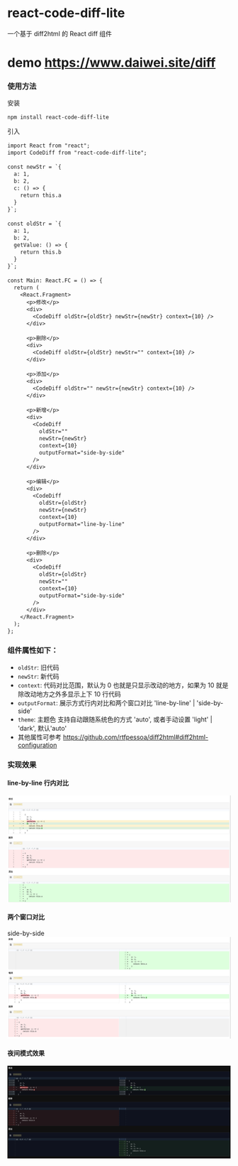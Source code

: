 # react-code-diff-lite

一个基于 diff2html 的 React diff 组件

# demo https://www.daiwei.site/diff

### 使用方法

安装

```code
npm install react-code-diff-lite
```

引入

```tsx
import React from "react";
import CodeDiff from "react-code-diff-lite";

const newStr = `{
  a: 1,
  b: 2,
  c: () => {
    return this.a
  }
}`;

const oldStr = `{
  a: 1,
  b: 2,
  getValue: () => {
    return this.b
  }
}`;

const Main: React.FC = () => {
  return (
    <React.Fragment>
      <p>修改</p>
      <div>
        <CodeDiff oldStr={oldStr} newStr={newStr} context={10} />
      </div>

      <p>删除</p>
      <div>
        <CodeDiff oldStr={oldStr} newStr="" context={10} />
      </div>

      <p>添加</p>
      <div>
        <CodeDiff oldStr="" newStr={newStr} context={10} />
      </div>

      <p>新增</p>
      <div>
        <CodeDiff
          oldStr=""
          newStr={newStr}
          context={10}
          outputFormat="side-by-side"
        />
      </div>

      <p>编辑</p>
      <div>
        <CodeDiff
          oldStr={oldStr}
          newStr={newStr}
          context={10}
          outputFormat="line-by-line"
        />
      </div>

      <p>删除</p>
      <div>
        <CodeDiff
          oldStr={oldStr}
          newStr=""
          context={10}
          outputFormat="side-by-side"
        />
      </div>
    </React.Fragment>
  );
};
```

### 组件属性如下：

- `oldStr`: 旧代码
- `newStr`: 新代码
- `context`: 代码对比范围，默认为 0 也就是只显示改动的地方，如果为 10 就是除改动地方之外多显示上下 10 行代码
- `outputFormat`: 展示方式行内对比和两个窗口对比 'line-by-line' | 'side-by-side'
- `theme`: 主题色 支持自动跟随系统色的方式 'auto', 或者手动设置 'light' | 'dark', 默认'auto'
- 其他属性可参考 https://github.com/rtfpessoa/diff2html#diff2html-configuration

### 实现效果

#### line-by-line 行内对比

![](https://raw.githubusercontent.com/IFmiss/react-code-diff/master/src/inline.png)

#### 两个窗口对比

side-by-side
![](https://raw.githubusercontent.com/IFmiss/react-code-diff/master/src/outline.png)

#### 夜间模式效果
![](https://raw.githubusercontent.com/IFmiss/react-code-diff/master/src/dark-mode.png)
